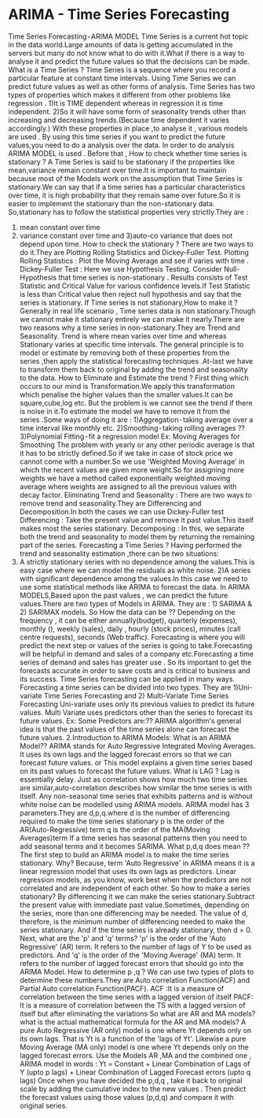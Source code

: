 # ARIMA - Time Series Forecasting
Time Series Forecasting - ARIMA MODEL
Time Series is a current hot topic in the data world.Large amounts of data is getting accumulated in the servers but many do not know what to do with it.What if there is a way to analyse it and predict the future values so that the decisions can be made.
What is a Time Series ?
Time Series is a sequence where you record a particular feature at constant time intervals.
Using Time Series we can predict future values as well as other forms of analysis.
Time Series has two types of properties which makes it different from other problems like regression .
1)It is TIME dependent whereas in regression it is time independent.
2)So it will have some form of seasonality trends other than increasing and decreasing trends.(Because time dependent it varies accordingly.)
With these properties in place ,to analyse it , various models are used .
By using this time series if you want to predict the future values,you need to do a analysis over the data. In order to do analysis ARIMA MODEL is used .
Before that , How to check whether time series is stationary ?
A Time Series is said to be stationary if the properties like mean,variance remain constant over time.It is important to maintain because most of the Models work on the assumption that Time Series is stationary.We can say that if a time series has a particular characteristics over time, it is high probability that they remain same over future.So it is easier to implement the stationary than the non-stationary data.
So,stationary has to follow the statistical properties very strictly.They are :
1) mean constant over time
2) variance constant over time and
3)auto-co variance that does not depend upon time.
How to check the stationary ?
There are two ways to do it.They are Plotting Rolling Statistics and Dickey-Fuller Test.
Plotting Rolling Statistics : Plot the Moving Average and see if varies with time .
Dickey-Fuller Test : Here we use Hypothesis Testing. Consider Null-Hypothesis that time series is non-stationary . Results consists of Test Statistic and Critical Value for various confidence levels.If Test Statistic is less than Critical value then reject null hypothesis and say that the series is stationary.
If Time series is not stationary,How to make it ?
Generally in real life scenario , Time series data is non stationary.Though we cannot make it stationary entirely we can make it nearly.There are two reasons why a time series in non-stationary.They are Trend and Seasonality.
Trend is where mean varies over time and whereas Stationary varies at specific time intervals.
The general principle is to model or estimate by removing both of these properties from the series ,then apply the statistical forecasting techniques .At-last we have to transform them back to original by adding the trend and seasonality to the data.
How to Eliminate and Estimate the trend ?
First thing which occurs to our mind is Transformation.We apply this transformation which penalise the higher values than the smaller values.It can be square,cube,log etc.
But the problem is we cannot see the trend if there is noise in it.To estimate the model we have to remove it from the series .Some ways of doing it are :
1)Aggregation - taking average over a time interval like monthly etc.
2)Smoothing - taking rolling averages ??
3)Polynomial Fitting - fit a regression model
Ex: Moving Averages for Smoothing
The problem with yearly or any other periodic average is that it has to be strictly defined.So if we take in case of stock price we cannot come with a number.So we use 'Weighted Moving Average' in which the recent values are given more weight.So for assigning more weights we have a method called exponentially weighted moving average where weights are assigned to all the previous values with decay factor.
Eliminating Trend and Seasonality : There are two ways to remove trend and seasonality.They are Differencing and Decomposition.In both the cases we can use Dickey-Fuller test
Differencing : Take the present value and remove it past value.This itself makes most the series stationary.
Decomposing : In this, we separate both the trend and seasonality to model them by returning the remaining part of the series.
Forecasting a Time Series ?
Having performed the trend and seasonality estimation ,there can be two situations:
1) A strictly stationary series with no dependence among the values.This is easy case where we can model the residuals as white noise.
2)A series with significant dependence among the values.In this case we need to use some statistical methods like ARIMA to forecast the data.
In ARIMA MODELS,Based upon the past values , we can predict the future values.There are two types of Models in ARIMA. They are : 1) SARIMA & 2) SARIMAX models.
So How the data can be ??
Depending on the frequency , it can be either annually(budget), quarterly (expenses), monthly (), weekly (sales), daily , hourly (stock prices), minutes (call centre requests), seconds (Web traffic).
Forecasting is where you will predict the next step or values of the series is going to take.Forecasting will be helpful in demand and sales of a company etc.Forecasting a time series of demand and sales has greater use . So its important to get the forecasts accurate in order to save costs and is critical to business and its success.
Time Series forecasting can be applied in many ways.
Forecasting a time series can be divided into two types. They are 1)Uni-variate Time Series Forecasting and 2) Multi-Variate Time Series Forecasting
Uni-variate uses only its previous values to predict its future values.
Multi Variate uses predictors other than the series to forecast its future values. Ex: Some Predictors are:??
ARIMA algorithm's general idea is that the past values of the time series alone can forecast the future values.
2.Introduction to ARIMA Models: What is an ARIMA Model??
ARIMA stands for Auto Regressive Integrated Moving Averages. It uses its own lags and the lagged forecast errors so that we can forecast future values. or This model explains a given time series based on its past values to forecast the future values.
What is LAG ?
Lag is essentially delay. Just as correlation shows how much two time series are similar,auto-correlation describes how similar the time series is with itself.
Any non-seasonal time series that exhibits patterns and is without white noise can be modelled using ARIMA models.
ARIMA model has 3 parameters.They are d,p,q.where
d is the number of differencing required to make the time series stationary
p is the order of the AR(Auto-Regressive) term
q is the order of the MA(Moving Averages)term
If a time series has seasonal patterns then you need to add seasonal terms and it becomes SARIMA.
What p,d,q does mean ??
The first step to build an ARIMA model is to make the time series stationary.
Why?
Because, term 'Auto Regressive' in ARIMA means it is a linear regression model that uses its own lags as predictors. Linear regression models, as you know, work best when the predictors are not correlated and are independent of each other.
So how to make a series stationary?
By differencing it we can make the series stationary.Subtract the present value with immediate past value.Sometimes, depending on the series, more than one differencing may be needed.
The value of d, therefore, is the minimum number of differencing needed to make the series stationary. And if the time series is already stationary, then d = 0.
Next, what are the 'p' and 'q' terms?
'p' is the order of the 'Auto Regressive' (AR) term. It refers to the number of lags of Y to be used as predictors. And 'q' is the order of the 'Moving Average' (MA) term. It refers to the number of lagged forecast errors that should go into the ARIMA Model.
How to determine p ,q ?
We can use two types of plots to determine these numbers.They are Auto correlation Function(ACF) and Partial Auto correlation Function(PACF).
ACF :It is a measure of correlation between the time series with a lagged version of itself
PACF: It is a measure of correlation between the TS with a lagged version of itself but after eliminating the variations
So what are AR and MA models? what is the actual mathematical formula for the AR and MA models?
A pure Auto Regressive (AR only) model is one where Yt depends only on its own lags. That is Yt
is a function of the 'lags of Yt'.
Likewise a pure Moving Average (MA only) model is one where Yt depends only on the lagged forecast errors.
Use the Models AR ,MA and the combined one ,
ARIMA model in words :
Yt = Constant + Linear Combination of Lags of Y (upto p lags) + Linear Combination of Lagged Forecast errors (upto q lags)
Once when you have decided the p,d,q , take it back to original scale by adding the cumulative index to the new values .
Then predict the forecast values using those values (p,d,q) and compare it with original series.
